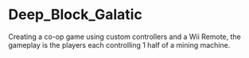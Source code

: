 # Deep_Block_Galatic
Creating a co-op game using custom controllers and a Wii Remote, the gameplay is the players each controlling 1 half of a mining machine.
